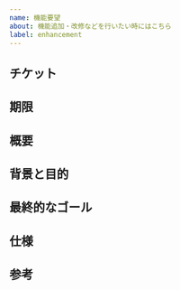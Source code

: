 ```yaml
---
name: 機能要望
about: 機能追加・改修などを行いたい時にはこちら
label: enhancement
---
```


## チケット

## 期限

## 概要

## 背景と目的

## 最終的なゴール

## 仕様

## 参考
